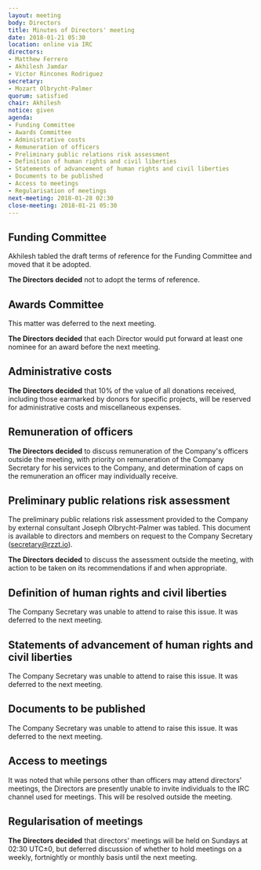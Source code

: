 ```yaml
---
layout: meeting
body: Directors
title: Minutes of Directors' meeting
date: 2018-01-21 05:30
location: online via IRC
directors:
- Matthew Ferrero
- Akhilesh Jamdar
- Victor Rincones Rodriguez
secretary:
- Mozart Olbrycht-Palmer
quorum: satisfied
chair: Akhilesh
notice: given
agenda:
- Funding Committee
- Awards Committee
- Administrative costs
- Remuneration of officers
- Preliminary public relations risk assessment
- Definition of human rights and civil liberties
- Statements of advancement of human rights and civil liberties
- Documents to be published
- Access to meetings
- Regularisation of meetings
next-meeting: 2018-01-28 02:30
close-meeting: 2018-01-21 05:30
---
```


## Funding Committee

Akhilesh tabled the draft terms of reference for the Funding Committee and moved that it be adopted.

**The Directors decided** not to adopt the terms of reference.

## Awards Committee

This matter was deferred to the next meeting.

**The Directors decided** that each Director would put forward at least one nominee for an award before the next meeting.

## Administrative costs

**The Directors decided** that 10% of the value of all donations received, including those earmarked by donors for specific projects, will be reserved for administrative costs and miscellaneous expenses.

## Remuneration of officers

**The Directors decided** to discuss remuneration of the Company's officers outside the meeting, with priority on remuneration of the Company Secretary for his services to the Company, and determination of caps on the remuneration an officer may individually receive.

## Preliminary public relations risk assessment

The preliminary public relations risk assessment provided to the Company by external consultant Joseph Olbrycht-Palmer was tabled. This document is available to directors and members on request to the Company Secretary ([secretary@rzzt.io](mailto:secretary@rzzt.io)).

**The Directors decided** to discuss the assessment outside the meeting, with action to be taken on its recommendations if and when appropriate.

## Definition of human rights and civil liberties

The Company Secretary was unable to attend to raise this issue. It was deferred to the next meeting.

## Statements of advancement of human rights and civil liberties

The Company Secretary was unable to attend to raise this issue. It was deferred to the next meeting.

## Documents to be published

The Company Secretary was unable to attend to raise this issue. It was deferred to the next meeting.

## Access to meetings

It was noted that while persons other than officers may attend directors' meetings, the Directors are presently unable to invite individuals to the IRC channel used for meetings. This will be resolved outside the meeting.

## Regularisation of meetings

**The Directors decided** that directors' meetings will be held on Sundays at 02:30 UTC±0, but deferred discussion of whether to hold meetings on a weekly, fortnightly or monthly basis until the next meeting.
